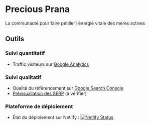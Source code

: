 # Precious Prana

La communauté pour faire pétiller l’énergie vitale des mères actives

## Outils

### Suivi quantitatif

- Traffic visiteurs sur [Google Analytics](https://analytics.google.com/analytics/web/#/report-home/a127782w193026324p188707768)

### Suivi qualitatif

- Qualité du référencement sur [Google Search Console](https://search.google.com/search-console?resource_id=https%3A%2F%2Fprecious-prana.com%2F&hl=fr)
- [Prévisualiation des SERP](https://smartsearchmarketing.com/google-title-tag-serp-preview-tool) (à vérifier)

### Plateforme de déploiement

- État du déploiement sur Netlify : [![Netlify Status](https://api.netlify.com/api/v1/badges/d460227d-8cdc-478c-a755-a02fe087954d/deploy-status)](https://app.netlify.com/sites/precious-prana/deploys)
